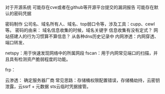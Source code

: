 
对于开源系统
	可能存在cve或者在github等开源平台提交的漏洞报告
	可能存在默认的密码凭据


密码制作
	公司名、域名所有人、域名、top弱口令等，涉及工具：cupp、cewl等。
密码的由来：
	域名信息收集的时候，域名关键字
信息收集有没有定式？
	网站搭建人的行为习惯算不算信息？
	从各种dns历史记录中
内网渗透：内网穿透、端口转发、

netspy：用于快速发现网络中的所属网段
fscan：用于内网常见端口的扫描，并且具有检测资产脆弱程度的功能。

frp：
	

云渗透：
	确定服务器厂商
	常见思路：存储桶权限配置错误，存储桶劫持，云密钥泄露，云ssrf + 元数据
sts云临时凭据接管。
